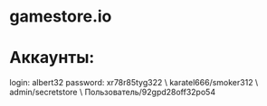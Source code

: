 # gamestore.io
# Аккаунты: 
login: albert32
password: xr78r85tyg322 \ karatel666/smoker312 \ admin/secretstore \ Пользователь/92gpd28off32po54
